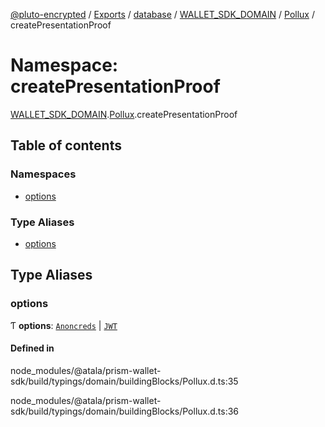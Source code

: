 [@pluto-encrypted](../README.md) / [Exports](../modules.md) / [database](database-1.md) / [WALLET\_SDK\_DOMAIN](database-1.WALLET_SDK_DOMAIN.md) / [Pollux](database-1.WALLET_SDK_DOMAIN.Pollux.md) / createPresentationProof

# Namespace: createPresentationProof

[WALLET\_SDK\_DOMAIN](database-1.WALLET_SDK_DOMAIN.md).[Pollux](database-1.WALLET_SDK_DOMAIN.Pollux.md).createPresentationProof

## Table of contents

### Namespaces

- [options](database-1.WALLET_SDK_DOMAIN.Pollux.createPresentationProof.options.md)

### Type Aliases

- [options](database-1.WALLET_SDK_DOMAIN.Pollux.createPresentationProof.md#options)

## Type Aliases

### options

Ƭ **options**: [`Anoncreds`](../interfaces/database-1.WALLET_SDK_DOMAIN.Pollux.createPresentationProof.options.Anoncreds.md) \| [`JWT`](../interfaces/database-1.WALLET_SDK_DOMAIN.Pollux.createPresentationProof.options.JWT.md)

#### Defined in

node_modules/@atala/prism-wallet-sdk/build/typings/domain/buildingBlocks/Pollux.d.ts:35

node_modules/@atala/prism-wallet-sdk/build/typings/domain/buildingBlocks/Pollux.d.ts:36

